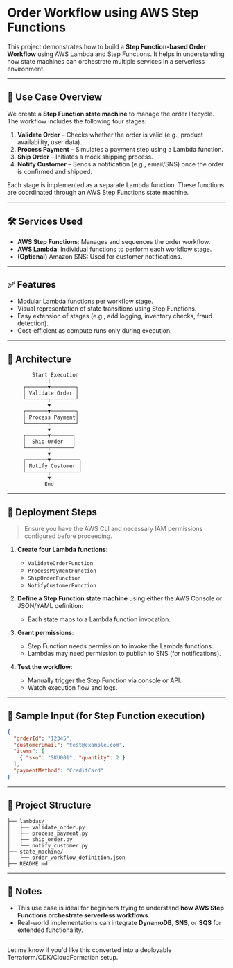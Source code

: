# Order Workflow using AWS Step Functions

This project demonstrates how to build a **Step Function-based Order Workflow** using AWS Lambda and Step Functions. It helps in understanding how state machines can orchestrate multiple services in a serverless environment.

---

## 🧩 Use Case Overview

We create a **Step Function state machine** to manage the order lifecycle. The workflow includes the following four stages:

1. **Validate Order** – Checks whether the order is valid (e.g., product availability, user data).
2. **Process Payment** – Simulates a payment step using a Lambda function.
3. **Ship Order** – Initiates a mock shipping process.
4. **Notify Customer** – Sends a notification (e.g., email/SNS) once the order is confirmed and shipped.

Each stage is implemented as a separate Lambda function. These functions are coordinated through an AWS Step Functions state machine.

---

## 🛠 Services Used

- **AWS Step Functions**: Manages and sequences the order workflow.
- **AWS Lambda**: Individual functions to perform each workflow stage.
- **(Optional)** Amazon SNS: Used for customer notifications.

---

## ✅ Features

- Modular Lambda functions per workflow stage.
- Visual representation of state transitions using Step Functions.
- Easy extension of stages (e.g., add logging, inventory checks, fraud detection).
- Cost-efficient as compute runs only during execution.

---

## 🧱 Architecture

```
        Start Execution
             |
     ┌───────▼────────┐
     │ Validate Order │
     └───────┬────────┘
             ▼
     ┌───────▼────────┐
     │ Process Payment│
     └───────┬────────┘
             ▼
     ┌───────▼───────┐
     │  Ship Order   │
     └───────┬───────┘
             ▼
     ┌───────▼─────────┐
     │ Notify Customer │
     └───────┬─────────┘
             ▼
            End
```

---

## 🚀 Deployment Steps

> Ensure you have the AWS CLI and necessary IAM permissions configured before proceeding.

1. **Create four Lambda functions**:
   - `ValidateOrderFunction`
   - `ProcessPaymentFunction`
   - `ShipOrderFunction`
   - `NotifyCustomerFunction`

2. **Define a Step Function state machine** using either the AWS Console or JSON/YAML definition:
   - Each state maps to a Lambda function invocation.

3. **Grant permissions**:
   - Step Function needs permission to invoke the Lambda functions.
   - Lambdas may need permission to publish to SNS (for notifications).

4. **Test the workflow**:
   - Manually trigger the Step Function via console or API.
   - Watch execution flow and logs.

---

## 🧪 Sample Input (for Step Function execution)

```json
{
  "orderId": "12345",
  "customerEmail": "test@example.com",
  "items": [
    { "sku": "SKU001", "quantity": 2 }
  ],
  "paymentMethod": "CreditCard"
}
```

---

## 📂 Project Structure

```
├── lambdas/
│   ├── validate_order.py
│   ├── process_payment.py
│   ├── ship_order.py
│   └── notify_customer.py
├── state_machine/
│   └── order_workflow_definition.json
├── README.md
```

---

## 📌 Notes

- This use case is ideal for beginners trying to understand **how AWS Step Functions orchestrate serverless workflows**.
- Real-world implementations can integrate **DynamoDB**, **SNS**, or **SQS** for extended functionality.

---

Let me know if you'd like this converted into a deployable Terraform/CDK/CloudFormation setup.

